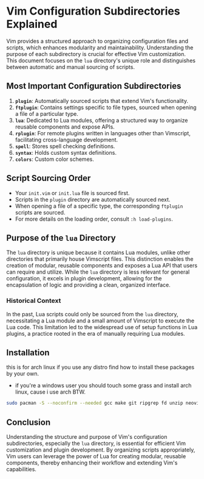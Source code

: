 # Vim Configuration Subdirectories Explained

Vim provides a structured approach to organizing configuration files and scripts, which enhances modularity and maintainability. Understanding the purpose of each subdirectory is crucial for effective Vim customization. This document focuses on the `lua` directory's unique role and distinguishes between automatic and manual sourcing of scripts.

## Most Important Configuration Subdirectories

1. **`plugin`**: Automatically sourced scripts that extend Vim's functionality.
2. **`ftplugin`**: Contains settings specific to file types, sourced when opening a file of a particular type.
3. **`lua`**: Dedicated to Lua modules, offering a structured way to organize reusable components and expose APIs.
4. **`rplugin`**: For remote plugins written in languages other than Vimscript, facilitating cross-language development.
5. **`spell`**: Stores spell checking definitions.
6. **`syntax`**: Holds custom syntax definitions.
7. **`colors`**: Custom color schemes.

## Script Sourcing Order

- Your `init.vim` or `init.lua` file is sourced first.
- Scripts in the `plugin` directory are automatically sourced next.
- When opening a file of a specific type, the corresponding `ftplugin` scripts are sourced.
- For more details on the loading order, consult `:h load-plugins`.

## Purpose of the `lua` Directory

The `lua` directory is unique because it contains Lua modules, unlike other directories that primarily house Vimscript files. This distinction enables the creation of modular, reusable components and exposes a Lua API that users can require and utilize. While the `lua` directory is less relevant for general configuration, it excels in plugin development, allowing for the encapsulation of logic and providing a clean, organized interface.

### Historical Context

In the past, Lua scripts could only be sourced from the `lua` directory, necessitating a Lua module and a small amount of Vimscript to execute the Lua code. This limitation led to the widespread use of setup functions in Lua plugins, a practice rooted in the era of manually requiring Lua modules.

## Installation

this is for arch linux if you use any distro find how to install these packages by your own.

- if you're a windows user you should touch some grass and install arch linux, cause i use arch BTW.

```bash
sudo pacman -S --noconfirm --needed gcc make git ripgrep fd unzip neovim
```

## Conclusion

Understanding the structure and purpose of Vim's configuration subdirectories, especially the `lua` directory, is essential for efficient Vim customization and plugin development. By organizing scripts appropriately, Vim users can leverage the power of Lua for creating modular, reusable components, thereby enhancing their workflow and extending Vim's capabilities.
